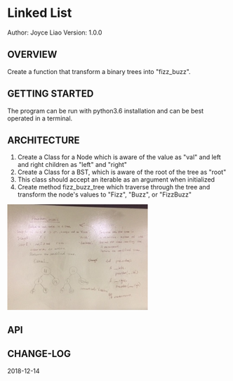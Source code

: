 # Linked List


Author: Joyce Liao
Version: 1.0.0



## OVERVIEW
Create a function that transform a binary trees into "fizz_buzz".


## GETTING STARTED
The program can be run with python3.6 installation and can be best operated in a terminal.


## ARCHITECTURE
1. Create a Class for a Node which is aware of the value as "val" and left and right children as "left" and "right"
2. Create a Class for a BST, which is aware of the root of the tree as "root"
3. This class should accept an iterable as an argument when initialized
4. Create method fizz_buzz_tree which traverse through the tree and transform the node's values to "Fizz", "Buzz", or "FizzBuzz"


![White Boarding](https://github.com/joyliao07/data_structures_and_algorithms/blob/FizzBuzzTree/assets/16_fizz_buzz.jpeg)



## API



## CHANGE-LOG




2018-12-14  